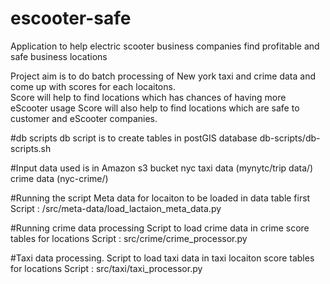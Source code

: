 # escooter-safe
Application to help electric scooter business companies find profitable and safe business locations

Project aim is to do batch processing of New york taxi and crime data and come up with scores
for each locaitons.  
Score will help to find locations which has chances of having more eScooter usage
Score will also help to find locations which are safe to customer and eScooter companies.


#db scripts
db script is to create tables in postGIS database
db-scripts/db-scripts.sh


#Input data used is in Amazon s3 bucket
  nyc taxi data (mynytc/trip data/)
  crime data (nyc-crime/)

#Running the script 
Meta data for locaiton to be loaded in data table first
Script : /src/meta-data/load_lactaion_meta_data.py

#Running crime data processing 
Script to load crime data in crime score tables for locations
Script : src/crime/crime_processor.py

#Taxi data processing.
Script to load taxi data in taxi locaiton score tables for locations
Script : src/taxi/taxi_processor.py





